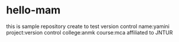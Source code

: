 # hello-mam
this is sample repository create to test version control
name:yamini
project:version control
college:anmk
course:mca
affiliated to JNTUR
